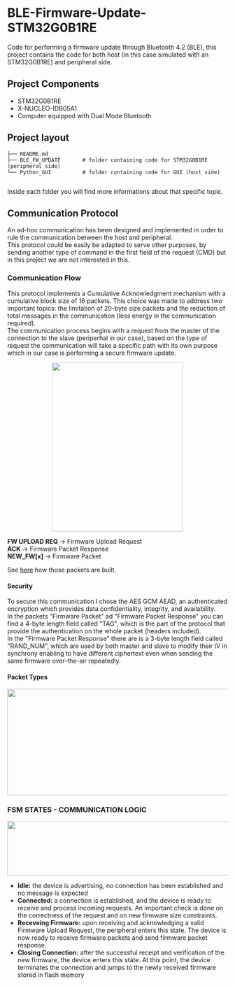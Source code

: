 # BLE-Firmware-Update-STM32G0B1RE
Code for performing a firmware update through Bluetooth 4.2 (BLE), this project contains the code for both host (in this case simulated with an STM32G0B1RE) and peripheral side.

## Project Components
 - STM32G0B1RE
 - X-NUCLEO-IDB05A1
 - Computer equipped with Dual Mode Bluetooth

## Project layout

```
├── README.md  
├── BLE_FW_UPDATE       # folder containing code for STM32G0B1RE (peripheral side)
└── Python_GUI        	# folder containing code for GUI (host side) 
    
```
  
Inside each folder you will find more informations about that specific topic.

## Communication Protocol
An ad-hoc communication has been designed and implemented in order to rule the communication between the host and peripheral.  
This protocol could be easily be adapted to serve other purposes, by sending another type of command in the first field of the request (CMD) but in this project we are not interested in this.

### Communication Flow
This protocol implements a Cumulative Acknowledgment mechanism with a cumulative block size of 16 packets. This choice was made to address two important topics: the limitation of 20-byte size packets and the reduction of total messages in the communication (less energy in the communication required).  
The communication process begins with a request from the master of the connection to the slave (periperhal in our case), based on the type of request the communication will take a specific path with its own purpose which in our case is performing a secure firmware update.

<p align="center">
  <img width="300" height="386.55" src="https://github.com/francescoolivieri/BLE-Firmware-Update-STM32G0B1RE/assets/113623927/7c4f8c41-1cfe-498a-b417-5d3cdce43624">
   </p>

**FW UPLOAD REQ** -> Firmware Upload Request  
**ACK** -> Firmware Packet Response  
**NEW_FW\[x\]** -> Firmware Packet   

See [here](#packet-types) how those packets are built.

#### Security
To secure this communication I chose the AES GCM AEAD, an authenticated encryption which provides data confidentiality, integrity, and availability.  
In the packets "Firmware Packet" ad "Firmware Packet Response" you can find a 4-byte length field called "TAG", which is the part of the protocol that provide the authentication on the whole packet (headers included).  
In the "Firmware Packet Response" there are is a 3-byte length field called "RAND_NUM", which are used by both master and slave to modify their IV in synchrony enabling to have different ciphertext even when sending the same firmware over-the-air repeatedly.

#### Packet Types
<p align="center">
  <img width="600" height="243.41" src="https://github.com/francescoolivieri/BLE-Firmware-Update-STM32G0B1RE/assets/113623927/e2b30521-f13a-4686-9547-fae5772a2094">
</p>

### FSM STATES - COMMUNICATION LOGIC

<p align="center">
  <img width="600" height="125" src="https://github.com/francescoolivieri/BLE-Firmware-Update-STM32G0B1RE/assets/113623927/d09983fa-91b0-4000-9def-7a66b43a3570">
</p>

- **Idle:** the device is advertising, no connection has been established and no message is expected
- **Connected:** a connection is established, and the device is ready to receive and process incoming requests. An important check is done on the correctness of the request and on new firmware size constraints.
- **Receveing Firmware:** upon receiving and acknowledging a valid Firmware Upload Request, the peripheral enters this state. The device is now ready to receive firmware packets and send firmware packet response.
- **Closing Connection:** after the successful receipt and verification of the new firmware, the device enters this state. At this point, the device terminates the connection and jumps to the newly received firmware stored in flash memory
